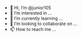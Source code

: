 - 👋 Hi, I’m @junior105
- 👀 I’m interested in ...
- 🌱 I’m currently learning ...
- 💞️ I’m looking to collaborate on ...
- 📫 How to reach me ...

<!---
junior105/junior105 is a ✨ special ✨ repository because its `README.md` (this file) appears on your GitHub profile.
You can click the Preview link to take a look at your changes.
---
